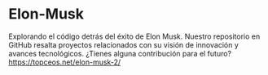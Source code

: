 # Elon-Musk
Explorando el código detrás del éxito de Elon Musk. Nuestro repositorio en GitHub resalta proyectos relacionados con su visión de innovación y avances tecnológicos. ¿Tienes alguna contribución para el futuro?  https://topceos.net/elon-musk-2/
